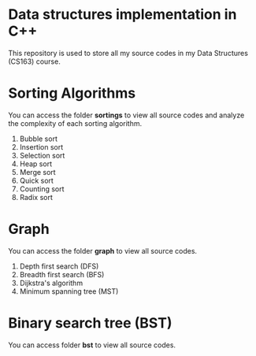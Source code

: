 # Data structures implementation in C++
This repository is used to store all my source codes in my Data Structures (CS163) course.

# Sorting Algorithms
You can access the folder **sortings** to view all source codes and analyze the complexity of each sorting algorithm.

1. Bubble sort
2. Insertion sort
3. Selection sort
4. Heap sort
5. Merge sort
6. Quick sort
7. Counting sort
8. Radix sort

# Graph
You can access the folder **graph** to view all source codes.

1. Depth first search (DFS)
2. Breadth first search (BFS)
3. Dijkstra's algorithm
4. Minimum spanning tree (MST)

# Binary search tree (BST)
You can access folder **bst** to view all source codes.
